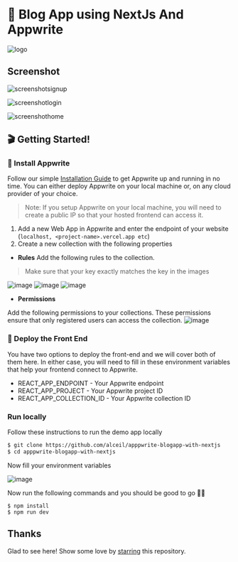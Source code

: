# 🔖 Blog App using NextJs And Appwrite

![logo](https://user-images.githubusercontent.com/47685349/138933572-fd0d2da5-71d7-4648-8c88-063bdac6e5b9.png)

## Screenshot

![screenshotsignup](https://user-images.githubusercontent.com/47685349/138934188-b0962c42-9946-4366-bce3-3fc0dd5646f2.png)

![screenshotlogin](https://user-images.githubusercontent.com/47685349/138934359-b9b07137-2b33-4b15-a032-6e1c413eac34.png)

![screenshothome](https://user-images.githubusercontent.com/47685349/138934552-2640037f-cc77-4445-971c-5f8466ec8e31.png)
## 🎬 Getting Started!

### 🤘 Install Appwrite 
Follow our simple [Installation Guide](https://appwrite.io/docs/installation) to get Appwrite up and running in no time. You can either deploy Appwrite on your local machine or, on any cloud provider of your choice. 
> Note: If you setup Appwrite on your local machine, you will need to create a public IP so that your hosted frontend can access it.
1. Add a new Web App in Appwrite and enter the endpoint of your website (`localhost, <project-name>.vercel.app etc`)
2. Create a new collection with the following properties
* **Rules**
Add the following rules to the collection. 
> Make sure that your key exactly matches the key in the images

![image](https://user-images.githubusercontent.com/47685349/139072703-2893bb5d-833b-454b-b1cc-2950991b224e.png)
![image](https://user-images.githubusercontent.com/47685349/139072749-0d23b6a6-50a8-45d9-855c-441aaf83cf3d.png)
![image](https://user-images.githubusercontent.com/47685349/139072919-223c4ceb-47fa-42f5-93ec-235510007039.png)

* **Permissions**

Add the following permissions to your collections. These permissions ensure that only registered users can access the collection.
![image](https://user-images.githubusercontent.com/47685349/139072970-7523a39b-8ca0-4145-b63a-0be41fe10c08.png)





### 🚀 Deploy the Front End
You have two options to deploy the front-end and we will cover both of them here. In either case, you will need to fill in these environment variables that help your frontend connect to Appwrite.

* REACT_APP_ENDPOINT - Your Appwrite endpoint
* REACT_APP_PROJECT - Your Appwrite project ID
* REACT_APP_COLLECTION_ID - Your Appwrite collection ID 


### **Run locally**

Follow these instructions to run the demo app locally

```sh
$ git clone https://github.com/alceil/apppwrite-blogapp-with-nextjs
$ cd apppwrite-blogapp-with-nextjs
```


Now fill your environment variables

![image](https://user-images.githubusercontent.com/47685349/138935258-1f4ea81a-5955-4fdb-bf89-3de09a3c438a.png)


Now run the following commands and you should be good to go 💪🏼

```
$ npm install
$ npm run dev
```


## Thanks

Glad to see here! Show some love by [starring](https://github.com/alceil/apppwrite-blogapp-with-nextjs) this repository. 

